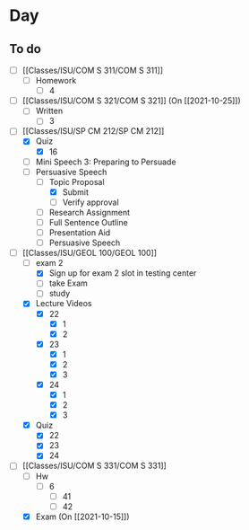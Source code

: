 

# Day 

## To do
- [ ] [[Classes/ISU/COM S 311/COM S 311]]
	- [ ] Homework
		- [ ] 4
- [ ] [[Classes/ISU/COM S 321/COM S 321]] (On [[2021-10-25]])
	- [ ] Written
		- [ ] 3
- [ ] [[Classes/ISU/SP CM 212/SP CM 212]]
	- [x] Quiz
		- [x] 16
	- [ ] Mini Speech 3: Preparing to Persuade
	- [ ] Persuasive Speech
		- [ ] Topic Proposal
			- [x] Submit
			- [ ] Verify approval
		- [ ] Research Assignment
		- [ ] Full Sentence Outline
		- [ ] Presentation Aid
		- [ ] Persuasive Speech
- [ ] [[Classes/ISU/GEOL 100/GEOL 100]]
	- [ ] exam 2
		- [x] Sign up for exam 2 slot in testing center
		- [ ] take Exam
		- [ ] study
	- [x] Lecture Videos
		- [x] 22
			- [x] 1
			- [x] 2
		- [x] 23
			- [x] 1
			- [x] 2
			- [x] 3
		- [x] 24
			- [x] 1
			- [x] 2
			- [x] 3
	- [x] Quiz
		- [x] 22
		- [x] 23
		- [x] 24
- [ ] [[Classes/ISU/COM S 331/COM S 331]]
	- [ ] Hw
		- [ ] 6
			- [ ] 41
			- [ ] 42
	- [x] Exam (On [[2021-10-15]])